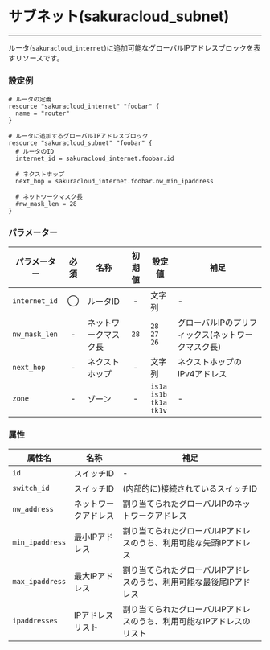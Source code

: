 # サブネット(sakuracloud_subnet)

---

ルータ(`sakuracloud_internet`)に追加可能なグローバルIPアドレスブロックを表すリソースです。  

### 設定例

```hcl
# ルータの定義
resource "sakuracloud_internet" "foobar" {
  name = "router"
}

# ルータに追加するグローバルIPアドレスブロック
resource "sakuracloud_subnet" "foobar" {
  # ルータのID
  internet_id = sakuracloud_internet.foobar.id

  # ネクストホップ
  next_hop = sakuracloud_internet.foobar.nw_min_ipaddress
  
  # ネットワークマスク長
  #nw_mask_len = 28
}

```

### パラメーター

|パラメーター         |必須  |名称                |初期値     |設定値                    |補足                                          |
|-------------------|:---:|--------------------|:--------:|------------------------|----------------------------------------------|
| `internet_id`     | ◯   | ルータID           | -        | 文字列                  | - |
| `nw_mask_len`     | -   | ネットワークマスク長  | `28` | `28`<br />`27`<br />`26` | グローバルIPのプリフィックス(ネットワークマスク長) |
| `next_hop`        | -   | ネクストホップ| - | 文字列 | ネクストホップのIPv4アドレス |
| `zone`            | -   | ゾーン | - | `is1a`<br />`is1b`<br />`tk1a`<br />`tk1v` | - |

### 属性

|属性名                | 名称                    | 補足                                        |
|---------------------|------------------------|--------------------------------------------|
| `id`                | スイッチID               | -                                          |
| `switch_id`         | スイッチID              | (内部的に)接続されているスイッチID              |
| `nw_address`        | ネットワークアドレス      | 割り当てられたグローバルIPのネットワークアドレス |
| `min_ipaddress`  | 最小IPアドレス           | 割り当てられたグローバルIPアドレスのうち、利用可能な先頭IPアドレス |
| `max_ipaddress`  | 最大IPアドレス           | 割り当てられたグローバルIPアドレスのうち、利用可能な最後尾IPアドレス |
| `ipaddresses`    | IPアドレスリスト         | 割り当てられたグローバルIPアドレスのうち、利用可能なIPアドレスのリスト |
